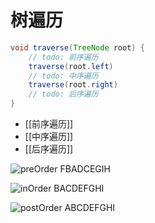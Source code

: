 # 树遍历
```java
void traverse(TreeNode root) {
    // todo: 前序遍历
    traverse(root.left)
    // todo: 中序遍历
    traverse(root.right)
    // todo: 后序遍历
}
```

 - [[前序遍历]]
 - [[中序遍历]]
 - [[后序遍历]]

![preOrder](http://zpengg.oss-cn-shenzhen.aliyuncs.com/img/01ef97b746f00de07af173f14c25a382.png)
FBADCEGIH

![inOrder](http://zpengg.oss-cn-shenzhen.aliyuncs.com/img/60d100fa13aba49d28f9548fd26bb5d5.png)
BACDEFGHI

![postOrder](http://zpengg.oss-cn-shenzhen.aliyuncs.com/img/1c79c39a1566d5f7d66222c34d981baf.png)
ABCDEFGHI

